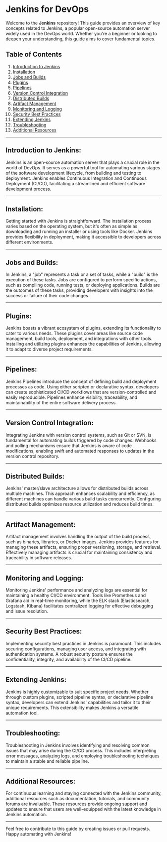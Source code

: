 # Jenkins for DevOps

Welcome to the **Jenkins** repository! This guide provides an overview of key concepts related to Jenkins, a popular open-source automation server widely used in the DevOps world. Whether you're a beginner or looking to deepen your understanding, this guide aims to cover fundamental topics.

## Table of Contents

1. [Introduction to Jenkins](#introduction-to-jenkins)
2. [Installation](#installation)
3. [Jobs and Builds](#jobs-and-builds)
4. [Plugins](#plugins)
5. [Pipelines](#pipelines)
6. [Version Control Integration](#version-control-integration)
7. [Distributed Builds](#distributed-builds)
8. [Artifact Management](#artifact-management)
9. [Monitoring and Logging](#monitoring-and-logging)
10. [Security Best Practices](#security-best-practices)
11. [Extending Jenkins](#extending-jenkins)
12. [Troubleshooting](#troubleshooting)
13. [Additional Resources](#additional-resources)

---

## **Introduction to Jenkins:**

Jenkins is an open-source automation server that plays a crucial role in the world of DevOps. It serves as a powerful tool for automating various stages of the software development lifecycle, from building and testing to deployment. Jenkins enables Continuous Integration and Continuous Deployment (CI/CD), facilitating a streamlined and efficient software development process.

---

## **Installation:**

Getting started with Jenkins is straightforward. The installation process varies based on the operating system, but it's often as simple as downloading and running an installer or using tools like Docker. Jenkins provides flexibility in deployment, making it accessible to developers across different environments.

---

## **Jobs and Builds:**

In Jenkins, a "job" represents a task or a set of tasks, while a "build" is the execution of these tasks. Jobs are configured to perform specific actions, such as compiling code, running tests, or deploying applications. Builds are the outcomes of these tasks, providing developers with insights into the success or failure of their code changes.

---

## **Plugins:**

Jenkins boasts a vibrant ecosystem of plugins, extending its functionality to cater to various needs. These plugins cover areas like source code management, build tools, deployment, and integrations with other tools. Installing and utilizing plugins enhances the capabilities of Jenkins, allowing it to adapt to diverse project requirements.

---

## **Pipelines:**

Jenkins Pipelines introduce the concept of defining build and deployment processes as code. Using either scripted or declarative syntax, developers can create sophisticated CI/CD workflows that are version-controlled and easily reproducible. Pipelines enhance visibility, traceability, and maintainability of the entire software delivery process.

---

## **Version Control Integration:**

Integrating Jenkins with version control systems, such as Git or SVN, is fundamental for automating builds triggered by code changes. Webhooks and polling mechanisms ensure that Jenkins is aware of code modifications, enabling swift and automated responses to updates in the version control repository.

---

## **Distributed Builds:**

Jenkins' master/slave architecture allows for distributed builds across multiple machines. This approach enhances scalability and efficiency, as different machines can handle various build tasks concurrently. Configuring distributed builds optimizes resource utilization and reduces build times.

---

## **Artifact Management:**

Artifact management involves handling the output of the build process, such as binaries, libraries, or Docker images. Jenkins provides features for managing these artifacts, ensuring proper versioning, storage, and retrieval. Effectively managing artifacts is crucial for maintaining consistency and traceability in software releases.

---

## **Monitoring and Logging:**

Monitoring Jenkins' performance and analyzing logs are essential for maintaining a healthy CI/CD environment. Tools like Prometheus and Grafana aid in real-time monitoring, while the ELK stack (Elasticsearch, Logstash, Kibana) facilitates centralized logging for effective debugging and issue resolution.

---

## **Security Best Practices:**

Implementing security best practices in Jenkins is paramount. This includes securing configurations, managing user access, and integrating with authentication systems. A robust security posture ensures the confidentiality, integrity, and availability of the CI/CD pipeline.

---

## **Extending Jenkins:**

Jenkins is highly customizable to suit specific project needs. Whether through custom plugins, scripted pipeline syntax, or declarative pipeline syntax, developers can extend Jenkins' capabilities and tailor it to their unique requirements. This extensibility makes Jenkins a versatile automation tool.

---

## **Troubleshooting:**

Troubleshooting in Jenkins involves identifying and resolving common issues that may arise during the CI/CD process. This includes interpreting error messages, analyzing logs, and employing troubleshooting techniques to maintain a stable and reliable pipeline.

---

## **Additional Resources:**

For continuous learning and staying connected with the Jenkins community, additional resources such as documentation, tutorials, and community forums are invaluable. These resources provide ongoing support and updates to ensure that users are well-equipped with the latest knowledge in Jenkins automation.

---

Feel free to contribute to this guide by creating issues or pull requests. Happy automating with Jenkins!
